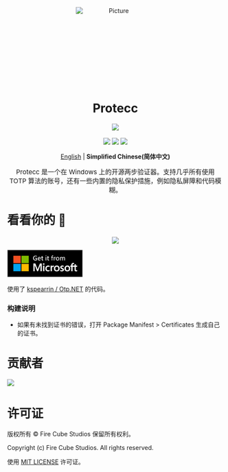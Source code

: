 <div align="center">
<img src="https://store-images.s-microsoft.com/image/apps.299.14273821654312693.8dbd6f2d-c24c-4a0d-b1e7-e76da9a48306.262a77d4-c2a5-40f4-bdea-2e4c7849f556" alt="Picture" style="display: block; margin: 0 auto; height: 180px;width:185px"/>
</div>

<div align="center">
<h1>Protecc</h1>

<a href="https://github.com/FireCubeStudios/Protecc"><img src="https://img.shields.io/badge/欢迎您的-贡献-green"></a> 

<a href="https://github.com/FireCubeStudios/Protecc/issues"><img src="https://img.shields.io/github/issues/FireCubeStudios/Protecc"></a>
<a href="https://github.com/FireCubeStudios/Protecc/fork"><img src="https://img.shields.io/github/forks/FireCubeStudios/Protecc"></a>
<a href="https://github.com/FireCubeStudios/Protecc/stargazers/"><img src="https://img.shields.io/github/stars/FireCubeStudios/Protecc"></a>

[English](README.md) | **Simplified Chinese(简体中文)**

<p style="font-size:15px;">Protecc 是一个在 Windows 上的开源两步验证器。支持几乎所有使用 TOTP 算法的账号，还有一些内置的隐私保护措施，例如隐私屏障和代码模糊。</p>
</div>


# 看看你的 👀

<p align="center">
  <img align="center" src="https://store-images.s-microsoft.com/image/apps.36005.14273821654312693.614a2153-2264-4640-872a-02a2690944dd.0647a0bf-af72-4d44-b0c9-7e097abaa082">
  </p>

<a href="https://apps.microsoft.com/store/detail/protecc-2fa-client/9PJX91M06TZS"><img width="35%" src="assets\Get_it_from_Microsoft_Badge.svg" alt="从微软商店下载 Protecc"></a>

使用了 [kspearrin / Otp.NET](https://github.com/kspearrin/Otp.NET) 的代码。
  
  ### 构建说明
  - 如果有未找到证书的错误，打开 Package Manifest > Certificates 生成自己的证书。

# 贡献者

<a href="https://github.com/FireCubeStudios/Protecc/graphs/contributors">
  <img src="https://contrib.rocks/image?repo=FireCubeStudios/Protecc" />
</a>

# 许可证

版权所有 © Fire Cube Studios 保留所有权利。

Copyright (c) Fire Cube Studios. All rights reserved.

使用 [MIT LICENSE](LICENSE.txt) 许可证。


